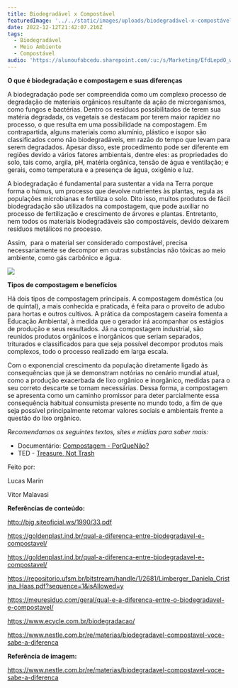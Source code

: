 ```yaml
---
title: Biodegradável x Compostável
featuredImage: '../../static/images/uploads/biodegradável-x-compostável.png'
date: 2022-12-12T21:42:07.216Z
tags:
  - Biodegradável
  - Meio Ambiente
  - Compostável
audio: 'https://alunoufabcedu.sharepoint.com/:u:/s/Marketing/EfdLepdO_whFtSBsMzc6L3EBDzUpqvjTI_F6tjvxE7Mn1w?e=VGCfML&download=1'
---
```


**O que é biodegradação e compostagem e suas diferenças**

A biodegradação pode ser compreendida como um complexo processo de degradação de materiais orgânicos resultante da ação de microrganismos, como fungos e bactérias. Dentro os resíduos possibilitados de terem sua matéria degradada, os vegetais se destacam por terem maior rapidez no processo, o que resulta em uma possibilidade na compostagem. Em contrapartida, alguns materiais como alumínio, plástico e isopor são classificados como não biodegradáveis, em razão do tempo que levam para serem degradados. Apesar disso, este procedimento pode ser diferente em regiões devido a vários fatores ambientais, dentre eles: as propriedades do solo, tais como, argila, pH, matéria orgânica, tensão de água e ventilação; e gerais, como temperatura e a presença de água, oxigênio e luz.

A biodegradação é fundamental para sustentar a vida na Terra porque forma o húmus, um processo que devolve nutrientes às plantas, regula as populações microbianas e fertiliza o solo. Dito isso, muitos produtos de fácil biodegradação são utilizados na compostagem, que pode auxiliar no processo de fertilização e crescimento de árvores e plantas. Entretanto, nem todos os materiais biodegradáveis são compostáveis, devido deixarem resíduos metálicos no processo.

Assim,  para o material ser considerado compostável, precisa necessariamente se decompor em outras substâncias não tóxicas ao meio ambiente, como gás carbônico e água.

![](blog.jpg)

**Tipos de compostagem e benefícios**

Há dois tipos de compostagem principais. A compostagem doméstica (ou de quintal), a mais conhecida e praticada, é feita para o proveito de adubo para hortas e outros cultivos. A prática da compostagem caseira fomenta a Educação Ambiental, à medida que o gerador irá acompanhar os estágios de produção e seus resultados. Já na compostagem industrial, são reunidos produtos orgânicos e inorgânicos que seriam separados, triturados e classificados para que seja possível decompor produtos mais complexos, todo o processo realizado em larga escala.

Com o exponencial crescimento da população diretamente ligado às consequências que já se demonstram notórias no cenário mundial atual, como a produção exacerbada de lixo orgânico e inorgânico, medidas para o seu correto descarte se tornam necessárias. Dessa forma, a compostagem se apresenta como um caminho promissor para deter parcialmente essa consequência habitual consumista presente no mundo todo, a fim de que seja possível principalmente retomar valores sociais e ambientais frente a questão do lixo orgânico.

_Recomendamos os seguintes textos, sites e mídias para saber mais:_

- Documentário: [Compostagem - PorQueNão?﻿](https://www.youtube.com/watch?v=88XyQPcNEIw&ab_channel=PorQueN%C3%A3o%3F)
- TED - [Treasure, Not Trash](https://www.ted.com/talks/denise_polk_ph_d_treasure_not_trash_composting_and_food_recovery_is_good_for_communities)

Feito por:

Lucas Marin

Vitor Malavasi

**Referências de conteúdo:**

<http://bjg.siteoficial.ws/1990/33.pdf>

<https://goldenplast.ind.br/qual-a-diferenca-entre-biodegradavel-e-compostavel/>

<https://goldenplast.ind.br/qual-a-diferenca-entre-biodegradavel-e-compostavel/>

<https://repositorio.ufsm.br/bitstream/handle/1/2681/Limberger_Daniela_Cristina_Haas.pdf?sequence=1&isAllowed=y>

<https://meuresiduo.com/geral/qual-e-a-diferenca-entre-o-biodegradavel-e-compostavel/>

<https://www.ecycle.com.br/biodegradacao/>

<https://www.nestle.com.br/re/materias/biodegradavel-compostavel-voce-sabe-a-diferenca>

**Referência de imagem:**

<https://www.nestle.com.br/re/materias/biodegradavel-compostavel-voce-sabe-a-diferenca>
